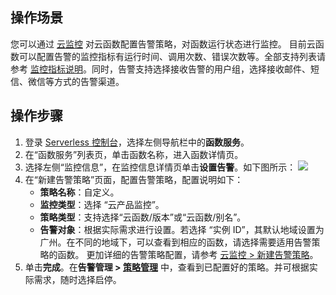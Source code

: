 ## 操作场景
您可以通过 [云监控](https://console.cloud.tencent.com/monitor/myalarm) 对云函数配置告警策略，对函数运行状态进行监控。
目前云函数可以配置告警的监控指标有运行时间、调用次数、错误次数等。全部支持列表请参考 [监控指标说明](https://intl.cloud.tencent.com/document/product/583/32739)。同时，告警支持选择接收告警的用户组，选择接收邮件、短信、微信等方式的告警渠道。

## 操作步骤

1. 登录 [Serverless 控制台](https://console.cloud.tencent.com/scf)，选择左侧导航栏中的**函数服务**。
2. 在“函数服务”列表页，单击函数名称，进入函数详情页。
3. 选择左侧“监控信息”，在监控信息详情页单击**设置告警**。如下图所示：
![](https://staticintl.cloudcachetci.com/yehe/backend-news/mNL2280_%E4%BC%81%E4%B8%9A%E5%BE%AE%E4%BF%A1%E6%88%AA%E5%9B%BE_20221219161556.png)
4. 在“新建告警策略”页面，配置告警策略，配置说明如下：
	- **策略名称**：自定义。
	- **监控类型**：选择 “云产品监控”。
	- **策略类型**：支持选择“云函数/版本”或“云函数/别名”。
	- **告警对象**：根据实际需求进行设置。若选择 “实例 ID”，其默认地域设置为广州。在不同的地域下，可以查看到相应的函数，请选择需要适用告警策略的函数。
	更加详细的告警策略配置，请参考 [云监控 > 新建告警策略](https://intl.cloud.tencent.com/document/product/248/38916)。
5. 单击**完成**。在**告警管理 > [策略管理](https://console.cloud.tencent.com/monitor/alarm2/policy)** 中，查看到已配置好的策略。并可根据实际需求，随时选择启停。

